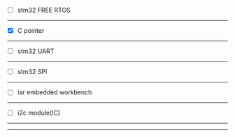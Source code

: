 - [ ] stm32 FREE RTOS
***
- [X] C pointer
***
- [ ] stm32 UART
***
- [ ] stm32 SPI
*** 
- [ ] iar embedded workbench
***
- [ ] i2c module(IC)
***

---

